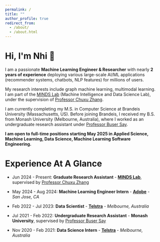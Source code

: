 ```yaml
---
permalink: /
title: ""
author_profile: true
redirect_from: 
  - /about/
  - /about.html
---
```

Hi, I'm Nhi 👋
======
I am a passionate **Machine Learning Engineer & Researcher** with nearly **2 years of experience** deploying various large-scale AI/ML applications (recommender systems, chatbots, NLP features) for millions of users. 

My research interests include graph machine learning, multimodal learning. I am part of the [MINDS Lab](https://chuxuzhang.github.io/Lab/lab_index.html) (Machine Intelligence and Data Science Lab), under the supervision of [Professor Chuxu Zhang](https://chuxuzhang.github.io/).


I am currently completing my M.S. in Computer Science at Brandeis University (Massachusetts, US). Before joining Brandeis, I received my B.S. from Monash University (Melbourne, Australia), where I worked as an undergraduate research assistant under [Professor Buser Say](https://saybuser.github.io/).

**I am open to full-time positions starting May 2025 in Applied Science, Machine Learning, Data Science, Machine Learning Software Engineering.**

Experience At A Glance
======
* Jun 2024 - Present: **Graduate Research Assistant** - [**MINDS Lab**](https://chuxuzhang.github.io/Lab/lab_index.html), supervised by [Professor Chuxu Zhang](https://chuxuzhang.github.io/)

* May 2024 - Aug 2024: **Machine Learning Engineer Intern** - [**Adobe**](https://www.adobe.com/) - *San Jose, CA*

* Feb 2022 - Jul 2023: **Data Scientist** - [**Telstra**](https://www.telstra.com.au/) - *Melbourne, Australia*

* Jul 2021 - Feb 2022: **Undergraduate Research Assistant** - **Monash University**, supervised by [Professor Buser Say](https://saybuser.github.io/)

* Nov 2020 - Feb 2021: **Data Science Intern** - [**Telstra**](https://www.telstra.com.au/) - *Melbourne, Australia*
